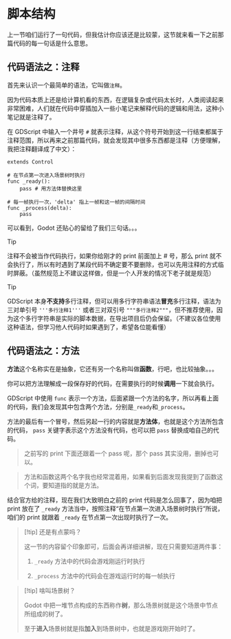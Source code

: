 # 脚本结构

上一节咱们运行了一句代码，但我估计你应该还是比较蒙，这节就来看一下之前那篇代码的每一句话是什么意思。

## 代码语法之：注释

首先来认识一个最简单的语法，它叫做`注释`。

因为代码本质上还是给计算机看的东西，在逻辑复杂或代码太长时，人类阅读起来非常困难，人们就在代码中穿插加入一些小笔记来解释代码的逻辑和用法，这种小笔记就是注释了。

在 GDScript 中输入一个井号 `#` 就表示注释，从这个符号开始到这一行结束都属于注释范围，所以再来之前那篇代码，就会发现其中很多东西都是注释（方便理解，我把注释翻译成了中文）：

```gdscript
extends Control

# 在节点第一次进入场景树时执行
func _ready():
    pass # 用方法体替换这里

# 每一帧执行一次，'delta' 指上一帧和这一帧的间隔时间
func _process(delta):
    pass
```

可以看到，Godot 还贴心的留给了我们三句话。。。

> [!tip]
>
> 注释不会被当作代码执行，如果你给刚才的 print 前面加上 # 号，那么 print 就不会执行了，所以有时遇到了某段代码不确定要不要删除，也可以先用注释的方式临时屏蔽。（虽然规范上不建议这样做，但是一个人开发的情况下老子就是规范）

> [!tip]
>
> GDScript 本身**不支持**多行注释，但可以用多行字符串语法**冒充**多行注释，语法为三对单引号 `'''多行注释1'''` 或者三对双引号 `"""多行注释2"""`，但不推荐使用，因为这个多行字符串是实际的脚本数据，在导出项目后仍会保留。（不建议各位使用这种语法，但学习他人代码时如果遇到了，希望各位能看懂）

## 代码语法之：方法

**方法**这个名称实在是抽象，它还有另一个名称叫做**函数**，行吧，也比较抽象。。。

你可以把方法理解成一段保存好的代码，在需要执行的时候**调用**一下就会执行。

GDScript 中使用 `func` 表示一个方法，后面紧跟一个方法的名字，所以再看上面的代码，我们会发现其中包含两个方法，分别是`_ready`和`_process`。

方法的最后有一个冒号，然后另起一行的内容就是**方法体**，也就是这个方法所包含的代码， `pass` 关键字表示这个方法没有代码，也可以把 `pass` 替换成咱自己的代码。

> 之前写的 print 下面还跟着一个 pass 呢，那个 pass 其实没用，删掉也可以。

> 方法和函数这两个名字我也经常混着用，如果看到后面发现我提到了函数这个词，要知道指的就是方法。

结合官方给的注释，现在我们大致明白之前的 print 代码是怎么回事了，因为咱把 print 放在了 `_ready` 方法当中，按照注释“在节点第一次进入场景树时执行”所说，咱们的 print 就跟着 `_ready` 在节点第一次出现时执行了一次。

> [!tip] 还是有点蒙吗？
>
> 这一节的内容留个印象即可，后面会再详细讲解，现在只需要知道两件事：
>
> 1. `_ready` 方法中的代码会游戏刚运行时执行
>
> 2. `_process` 方法中的代码会在游戏运行时的每一帧执行

> [!tip] 啥叫场景树？
>
> Godot 中把一堆节点构成的东西称作**树**，那么场景树就是这个场景中节点所组成的树了。
>
> 至于**进入**场景树就是指**加入**到场景树中，也就是游戏刚开始时了。
